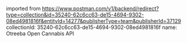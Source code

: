 imported from https://www.postman.com/v1/backend/redirect?type=collection&id=35240-62c6cc63-de15-4694-9302-08ed4981816f&entityId=14277&publisherType=team&publisherId=37129
collectionId: 35240-62c6cc63-de15-4694-9302-08ed4981816f
name: Otreeba Open Cannabis API